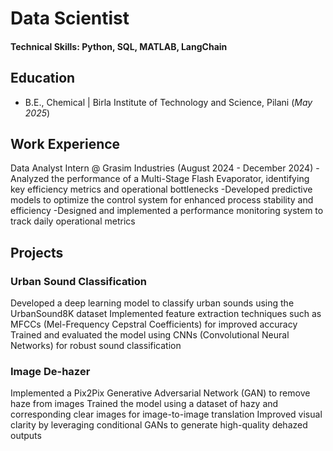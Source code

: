 # Data Scientist

#### Technical Skills: Python, SQL,  MATLAB, LangChain

## Education 			        		
- B.E., Chemical | Birla Institute of Technology and Science, Pilani (_May 2025_)

## Work Experience
Data Analyst Intern @ Grasim Industries (August 2024 - December 2024)
-Analyzed the performance of a Multi-Stage Flash Evaporator, identifying key efficiency metrics and operational bottlenecks
-Developed predictive models to optimize the control system for enhanced process stability and efficiency
-Designed and implemented a performance monitoring system to track daily operational metrics


## Projects
### Urban Sound Classification
Developed a deep learning model to classify urban sounds using the UrbanSound8K dataset
Implemented feature extraction techniques such as MFCCs (Mel-Frequency Cepstral Coefficients) for improved accuracy
Trained and evaluated the model using CNNs (Convolutional Neural Networks) for robust sound classification

### Image De-hazer
Implemented a Pix2Pix Generative Adversarial Network (GAN) to remove haze from images
Trained the model using a dataset of hazy and corresponding clear images for image-to-image translation
Improved visual clarity by leveraging conditional GANs to generate high-quality dehazed outputs
